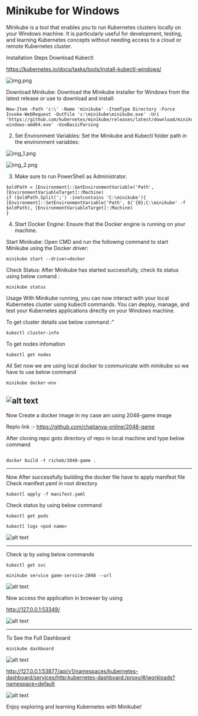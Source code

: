 
# Minikube for Windows


Minikube is a tool that enables you to run Kubernetes clusters locally on your Windows machine. It is particularly useful for development, testing, and learning Kubernetes concepts without needing access to a cloud or remote Kubernetes cluster.

Installation Steps
Download Kubectl

https://kubernetes.io/docs/tasks/tools/install-kubectl-windows/

![img.png](img.png)

Download Minikube:
Download the Minikube installer for Windows from the latest release or use   to download and install:


```
New-Item -Path 'c:\' -Name 'minikube' -ItemType Directory -Force
Invoke-WebRequest -OutFile 'c:\minikube\minikube.exe' -Uri 'https://github.com/kubernetes/minikube/releases/latest/download/minikube-windows-amd64.exe' -UseBasicParsing
```

2) Set Environment Variables:
Set the Minikube and Kubectl  folder path in the environment variables:

![img_1.png](img_1.png)

![img_2.png](img_2.png)


 
 
3) Make sure to run PowerShell as Administrator.
```
$oldPath = [Environment]::GetEnvironmentVariable('Path', [EnvironmentVariableTarget]::Machine)
if ($oldPath.Split(';') -inotcontains 'C:\minikube'){
[Environment]::SetEnvironmentVariable('Path', $('{0};C:\minikube' -f $oldPath), [EnvironmentVariableTarget]::Machine)
}
```

4) Start Docker Engine:
Ensure that the Docker engine is running on your machine.

Start Minikube:
Open CMD and run the following command to start Minikube using the Docker driver:
```
minikube start --driver=docker
```
Check Status:
After Minikube has started successfully, check its status using below comand : 
```
minikube status
```
Usage
With Minikube running, you can now interact with your local Kubernetes cluster using kubectl commands. You can deploy, manage, and test your Kubernetes applications directly on your Windows machine.

To get cluster details use below command :"

```
kubectl cluster-info
```

To get nodes infomation

```
kubectl get nodes
```


All Set now we are using local docker to communicate with minikube so we have to use below command

```
minikube docker-env
```


![alt text](image-1.png)
--------------------------------


Now Create a docker image in my case am using 2048-game image 

Replo link :- https://github.com/chaitanya-online/2048-game

After cloning repo goto directory of repo in local machine and type below command

```

docker build -t richeb/2048-game .
```

----------------------------------

Now After successfully building the docker file have to apply manifest file
Check manifest.yaml in root directory


```
kubectl apply -f manifest.yaml
```



Check status by using  below command

```
kubectl get pods
```

```
kubectl logs <pod name>
```

![alt text](image-2.png)

----------------------------------

Check ip by using  below commands

```
kubectl get svc
```

```
minikube service game-service-2048 --url
```

![alt text](image-3.png)

Now access the application in browser by using

http://127.0.0.1:53349/

![alt text](image-5.png)

--------------


To See the Full Dashboard

```
minikube dashboard
```


![alt text](image-4.png)

http://127.0.0.1:53877/api/v1/namespaces/kubernetes-dashboard/services/http:kubernetes-dashboard:/proxy/#/workloads?namespace=default

![alt text](image-6.png)



Enjoy exploring and learning Kubernetes with Minikube!
